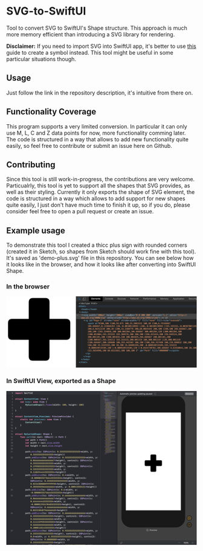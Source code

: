 # SVG-to-SwiftUI

Tool to convert SVG to SwiftUI's Shape structure. This approach is much more memory efficient than introducing a SVG library for rendering.

**Disclaimer:** If you need to import SVG into SwiftUI app, it's better to use [this](https://developer.apple.com/documentation/uikit/uiimage/creating_custom_symbol_images_for_your_app) guide to create a symbol instead. This tool might be useful in some particular situations though.

## Usage

Just follow the link in the repository description, it's intuitive from there on.

## Functionality Coverage

This program supports a very limited conversion. In particular it can only use M, L, C and Z data points for now, more functionality comming later.
The code is structured in a way that allows to add new functionality quite easily, so feel free to contribute or submit an issue here on Github.

## Contributing

Since this tool is still work-in-progress, the contributions are very welcome. Particualrly, this tool is yet to support all the shapes that SVG provides, as well as their styling. Currently it only exports the shape of <path> SVG element, the code is structured in a way which allows to add support for new shapes quite easily, I just don't have much time to finish it up, so if you do, please consider feel free to open a pull request or create an issue.

## Example usage

To demonstrate this tool I created a thicc plus sign with rounded corners (created it in Sketch, so shapes from Sketch should work fine with this tool).
It's saved as 'demo-plus.svg' file in this repository. You can see below how it looks like in the browser, and how it looks like after converting into SwiftUI Shape.

### In the browser

![SVG file wiewed in the browser](example_svg.png)

### In SwiftUI View, exported as a Shape

![SVG file wiewed in the browser](example_swift.png)
